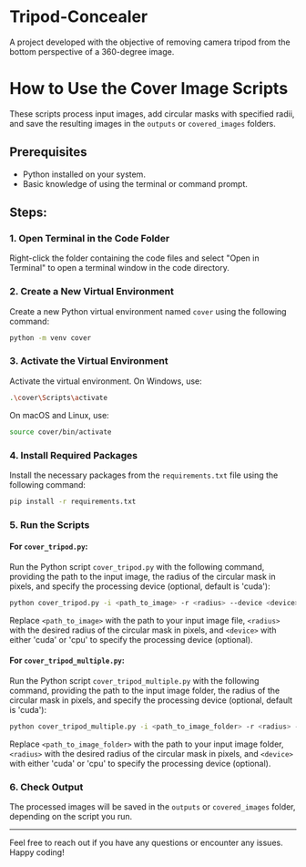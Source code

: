 # Tripod-Concealer
A project developed with the objective of removing camera tripod from the bottom perspective of a 360-degree image.

# How to Use the Cover Image Scripts

These scripts process input images, add circular masks with specified radii, and save the resulting images in the `outputs` or `covered_images` folders.

## Prerequisites
- Python installed on your system.
- Basic knowledge of using the terminal or command prompt.

## Steps:

### 1. Open Terminal in the Code Folder
Right-click the folder containing the code files and select "Open in Terminal" to open a terminal window in the code directory.

### 2. Create a New Virtual Environment
Create a new Python virtual environment named `cover` using the following command:

```bash
python -m venv cover
```

### 3. Activate the Virtual Environment
Activate the virtual environment. On Windows, use:

```bash
.\cover\Scripts\activate
```

On macOS and Linux, use:

```bash
source cover/bin/activate
```

### 4. Install Required Packages
Install the necessary packages from the `requirements.txt` file using the following command:

```bash
pip install -r requirements.txt
```

### 5. Run the Scripts

#### For `cover_tripod.py`:

Run the Python script `cover_tripod.py` with the following command, providing the path to the input image, the radius of the circular mask in pixels, and specify the processing device (optional, default is 'cuda'):

```bash
python cover_tripod.py -i <path_to_image> -r <radius> --device <device>
```

Replace `<path_to_image>` with the path to your input image file, `<radius>` with the desired radius of the circular mask in pixels, and `<device>` with either 'cuda' or 'cpu' to specify the processing device (optional).

#### For `cover_tripod_multiple.py`:

Run the Python script `cover_tripod_multiple.py` with the following command, providing the path to the input image folder, the radius of the circular mask in pixels, and specify the processing device (optional, default is 'cuda'):

```bash
python cover_tripod_multiple.py -i <path_to_image_folder> -r <radius> --device <device>
```

Replace `<path_to_image_folder>` with the path to your input image folder, `<radius>` with the desired radius of the circular mask in pixels, and `<device>` with either 'cuda' or 'cpu' to specify the processing device (optional).

### 6. Check Output
The processed images will be saved in the `outputs` or `covered_images` folder, depending on the script you run.

---

Feel free to reach out if you have any questions or encounter any issues. Happy coding!
